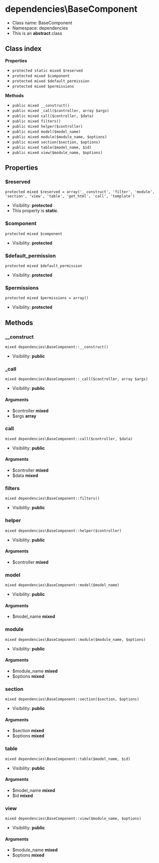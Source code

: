 # dependencies\BaseComponent






* Class name: BaseComponent
* Namespace: dependencies
* This is an **abstract** class




## Class index

**Properties**
* `protected static mixed $reserved`
* `protected mixed $component`
* `protected mixed $default_permission`
* `protected mixed $permissions`

**Methods**
* `public mixed __construct()`
* `public mixed _call($controller, array $args)`
* `public mixed call($controller, $data)`
* `public mixed filters()`
* `public mixed helper($controller)`
* `public mixed model($model_name)`
* `public mixed module($module_name, $options)`
* `public mixed section($section, $options)`
* `public mixed table($model_name, $id)`
* `public mixed view($module_name, $options)`







Properties
----------


### $reserved

```
protected mixed $reserved = array('__construct', 'filter', 'module', 'section', 'view', 'table', 'get_html', 'call', 'template')
```





* Visibility: **protected**
* This property is **static**.


### $component

```
protected mixed $component
```





* Visibility: **protected**


### $default_permission

```
protected mixed $default_permission
```





* Visibility: **protected**


### $permissions

```
protected mixed $permissions = array()
```





* Visibility: **protected**


Methods
-------


### __construct

```
mixed dependencies\BaseComponent::__construct()
```





* Visibility: **public**



### _call

```
mixed dependencies\BaseComponent::_call($controller, array $args)
```





* Visibility: **public**

#### Arguments

* $controller **mixed**
* $args **array**



### call

```
mixed dependencies\BaseComponent::call($controller, $data)
```





* Visibility: **public**

#### Arguments

* $controller **mixed**
* $data **mixed**



### filters

```
mixed dependencies\BaseComponent::filters()
```





* Visibility: **public**



### helper

```
mixed dependencies\BaseComponent::helper($controller)
```





* Visibility: **public**

#### Arguments

* $controller **mixed**



### model

```
mixed dependencies\BaseComponent::model($model_name)
```





* Visibility: **public**

#### Arguments

* $model_name **mixed**



### module

```
mixed dependencies\BaseComponent::module($module_name, $options)
```





* Visibility: **public**

#### Arguments

* $module_name **mixed**
* $options **mixed**



### section

```
mixed dependencies\BaseComponent::section($section, $options)
```





* Visibility: **public**

#### Arguments

* $section **mixed**
* $options **mixed**



### table

```
mixed dependencies\BaseComponent::table($model_name, $id)
```





* Visibility: **public**

#### Arguments

* $model_name **mixed**
* $id **mixed**



### view

```
mixed dependencies\BaseComponent::view($module_name, $options)
```





* Visibility: **public**

#### Arguments

* $module_name **mixed**
* $options **mixed**


